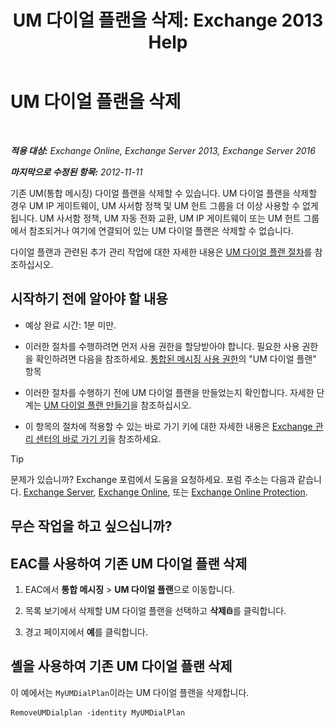 ﻿---
title: 'UM 다이얼 플랜을 삭제: Exchange 2013 Help'
TOCTitle: UM 다이얼 플랜을 삭제
ms:assetid: c9b32ef6-432c-45ca-b94c-31bbcc973128
ms:mtpsurl: https://technet.microsoft.com/ko-kr/library/Bb124546(v=EXCHG.150)
ms:contentKeyID: 50484162
ms.date: 05/22/2018
mtps_version: v=EXCHG.150
ms.translationtype: MT
---

# UM 다이얼 플랜을 삭제

 

_**적용 대상:** Exchange Online, Exchange Server 2013, Exchange Server 2016_

_**마지막으로 수정된 항목:** 2012-11-11_

기존 UM(통합 메시징) 다이얼 플랜을 삭제할 수 있습니다. UM 다이얼 플랜을 삭제할 경우 UM IP 게이트웨이, UM 사서함 정책 및 UM 헌트 그룹을 더 이상 사용할 수 없게 됩니다. UM 사서함 정책, UM 자동 전화 교환, UM IP 게이트웨이 또는 UM 헌트 그룹에서 참조되거나 여기에 연결되어 있는 UM 다이얼 플랜은 삭제할 수 없습니다.

다이얼 플랜과 관련된 추가 관리 작업에 대한 자세한 내용은 [UM 다이얼 플랜 절차](um-dial-plan-procedures-exchange-2013-help.md)를 참조하십시오.

## 시작하기 전에 알아야 할 내용

  - 예상 완료 시간: 1분 미만.

  - 이러한 절차를 수행하려면 먼저 사용 권한을 할당받아야 합니다. 필요한 사용 권한을 확인하려면 다음을 참조하세요. [통합된 메시징 사용 권한](unified-messaging-permissions-exchange-2013-help.md)의 "UM 다이얼 플랜" 항목

  - 이러한 절차를 수행하기 전에 UM 다이얼 플랜을 만들었는지 확인합니다. 자세한 단계는 [UM 다이얼 플랜 만들기](create-a-um-dial-plan-exchange-2013-help.md)을 참조하십시오.

  - 이 항목의 절차에 적용할 수 있는 바로 가기 키에 대한 자세한 내용은 [Exchange 관리 센터의 바로 가기 키](keyboard-shortcuts-in-the-exchange-admin-center-exchange-online-protection-help.md)을 참조하세요.


> [!TIP]
> 문제가 있습니까? Exchange 포럼에서 도움을 요청하세요. 포럼 주소는 다음과 같습니다. <A href="https://go.microsoft.com/fwlink/p/?linkid=60612">Exchange Server</A>, <A href="https://go.microsoft.com/fwlink/p/?linkid=267542">Exchange Online</A>, 또는 <A href="https://go.microsoft.com/fwlink/p/?linkid=285351">Exchange Online Protection</A>.



## 무슨 작업을 하고 싶으십니까?

## EAC를 사용하여 기존 UM 다이얼 플랜 삭제

1.  EAC에서 **통합 메시징** \> **UM 다이얼 플랜**으로 이동합니다.

2.  목록 보기에서 삭제할 UM 다이얼 플랜을 선택하고 **삭제**![삭제 아이콘](images/Dd979797.14f639f6-61e8-4418-bbfb-0db14de9d2f5(EXCHG.150).gif "삭제 아이콘")를 클릭합니다.

3.  경고 페이지에서 **예**를 클릭합니다.

## 셸을 사용하여 기존 UM 다이얼 플랜 삭제

이 예에서는 `MyUMDialPlan`이라는 UM 다이얼 플랜을 삭제합니다.

    RemoveUMDialplan -identity MyUMDialPlan

